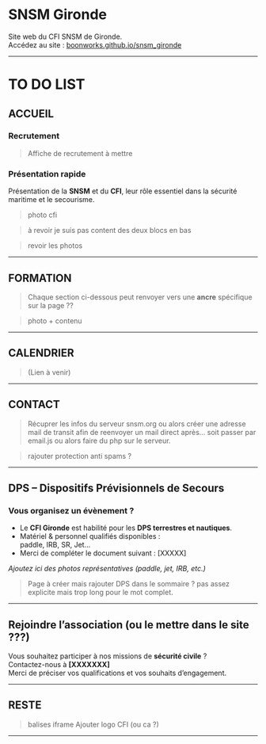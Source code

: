 #  SNSM Gironde

Site web du CFI SNSM de Gironde.  
Accédez au site : [boonworks.github.io/snsm_gironde](https://boonworks.github.io/snsm_gironde/)

---

# TO DO LIST



## ACCUEIL

###  Recrutement  
 > Affiche de recrutement à mettre

###  Présentation rapide
Présentation de la **SNSM** et du **CFI**, leur rôle essentiel dans la sécurité maritime et le secourisme.

>photo cfi

> à revoir je suis pas content des deux blocs en bas 

> revoir les photos

---

## FORMATION

> Chaque section ci-dessous peut renvoyer vers une **ancre** spécifique sur la page ??

> photo + contenu

---


##  CALENDRIER

 >(Lien à venir)

---

##  CONTACT



> Récuprer les infos du serveur snsm.org ou alors créer une adresse mail de transit afin de reenvoyer un mail direct après... soit passer par email.js ou alors faire du php sur le serveur.

> rajouter protection anti spams ?

---


##  DPS – Dispositifs Prévisionnels de Secours 

###  Vous organisez un évènement ?

- Le **CFI Gironde** est habilité pour les **DPS terrestres et nautiques**.
- Matériel & personnel qualifiés disponibles :  
  paddle, IRB, SR, Jet...
-  Merci de compléter le document suivant : [XXXXX]

 *Ajoutez ici des photos représentatives (paddle, jet, IRB, etc.)*


> Page à créer mais rajouter DPS dans le sommaire ? pas assez explicite mais trop long pour le mot complet.

---



##  Rejoindre l’association (ou le mettre dans le site ???)

 Vous souhaitez participer à nos missions de **sécurité civile** ?  
 Contactez-nous à **[XXXXXXX]**  
 Merci de préciser vos qualifications et vos souhaits d’engagement.

---




## RESTE

>balises iframe
> Ajouter logo CFI (ou ca ?)
---